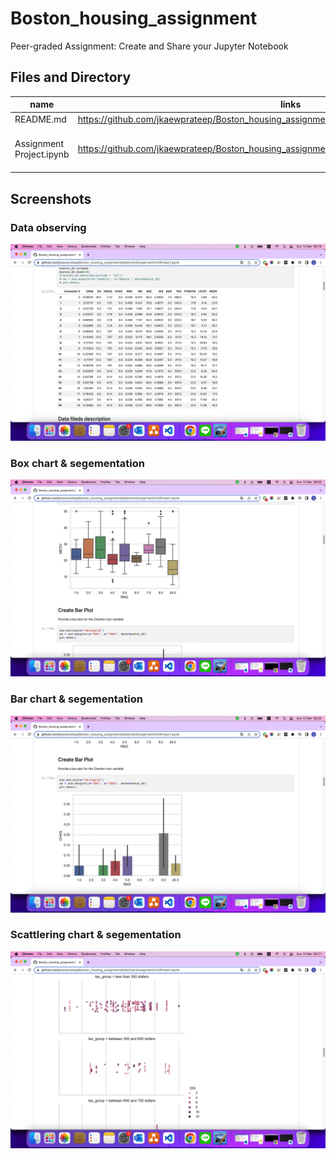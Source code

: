 # Boston_housing_assignment
Peer-graded Assignment: Create and Share your Jupyter Notebook

## Files and Directory ##

| name | links | description |
| -- | -- | -- |
| README.md | https://github.com/jkaewprateep/Boston_housing_assignment/blob/main/README.md | readme file |
| Assignment Project.ipynb | https://github.com/jkaewprateep/Boston_housing_assignment/blob/main/Assignment%20Project.ipynb | submiting jupiter notebook file

## Screenshots ##

### Data observing ###
![picture 1](https://github.com/jkaewprateep/Boston_housing_assignment/blob/main/01.png)

### Box chart & segementation ###
![picture 2](https://github.com/jkaewprateep/Boston_housing_assignment/blob/main/02.png)

### Bar chart & segementation ###
![picture 3](https://github.com/jkaewprateep/Boston_housing_assignment/blob/main/03.png)

### Scattlering chart & segementation ###
![picture 4](https://github.com/jkaewprateep/Boston_housing_assignment/blob/main/04.png)
